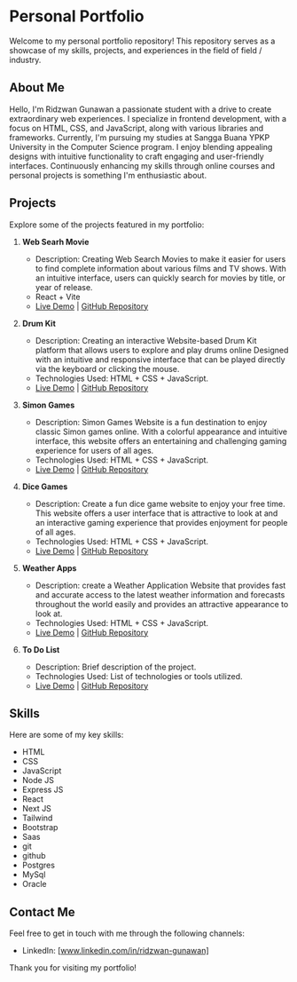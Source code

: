 # Personal Portfolio

Welcome to my personal portfolio repository! This repository serves as a showcase of my skills, projects, and experiences in the field of field / industry.

## About Me

Hello, I'm Ridzwan Gunawan a passionate student with a drive to create extraordinary web experiences. I specialize in frontend development, with a focus on HTML, CSS, and JavaScript, along with various libraries and frameworks. Currently, I'm pursuing my studies at Sangga Buana YPKP University in the Computer Science program. I enjoy blending appealing designs with intuitive functionality to craft engaging and user-friendly interfaces. Continuously enhancing my skills through online courses and personal projects is something I'm enthusiastic about.

## Projects

Explore some of the projects featured in my portfolio:

1. **Web Searh Movie**

   - Description: Creating Web Search Movies to make it easier for users to find complete information about various films and TV shows. With an intuitive interface, users can quickly search for movies by title, or year of release.
   - React + Vite
   - [Live Demo](https://web-search-movies.vercel.app/) | [GitHub Repository](https://github.com/RidzwanGunawan/web-search-movies)

2. **Drum Kit**

   - Description: Creating an interactive Website-based Drum Kit platform that allows users to explore and play drums online Designed with an intuitive and responsive interface that can be played directly via the keyboard or clicking the mouse.
   - Technologies Used: HTML + CSS + JavaScript.
   - [Live Demo](https://drum-kit-ten-rho.vercel.app/) | [GitHub Repository](https://github.com/RidzwanGunawan/Drum-Kit)

3. **Simon Games**

   - Description: Simon Games Website is a fun destination to enjoy classic Simon games online. With a colorful appearance and intuitive interface, this website offers an entertaining and challenging gaming experience for users of all ages.
   - Technologies Used: HTML + CSS + JavaScript.
   - [Live Demo](https://ridzwangunawan.github.io/simon-game/) | [GitHub Repository](https://github.com/RidzwanGunawan/simon-game)

4. **Dice Games**

   - Description: Create a fun dice game website to enjoy your free time. This website offers a user interface that is attractive to look at and an interactive gaming experience that provides enjoyment for people of all ages.
   - Technologies Used: HTML + CSS + JavaScript.
   - [Live Demo](https://ridzwangunawan.github.io/Dice-Games/) | [GitHub Repository](https://github.com/RidzwanGunawan/Dice-Games)

5. **Weather Apps**

   - Description: create a Weather Application Website that provides fast and accurate access to the latest weather information and forecasts throughout the world easily and provides an attractive appearance to look at.
   - Technologies Used: HTML + CSS + JavaScript.
   - [Live Demo](https://ridzwangunawan.github.io/Weather-Apps/) | [GitHub Repository](https://github.com/RidzwanGunawan/Weather-Apps)

6. **To Do List**
   - Description: Brief description of the project.
   - Technologies Used: List of technologies or tools utilized.
   - [Live Demo](https://ridzwangunawan.github.io/To-Do-List/) | [GitHub Repository](https://github.com/RidzwanGunawan/To-Do-List)

## Skills

Here are some of my key skills:

- HTML
- CSS
- JavaScript
- Node JS
- Express JS
- React
- Next JS
- Tailwind
- Bootstrap
- Saas
- git
- github
- Postgres
- MySql
- Oracle

## Contact Me

Feel free to get in touch with me through the following channels:

- LinkedIn: [www.linkedin.com/in/ridzwan-gunawan]

Thank you for visiting my portfolio!
